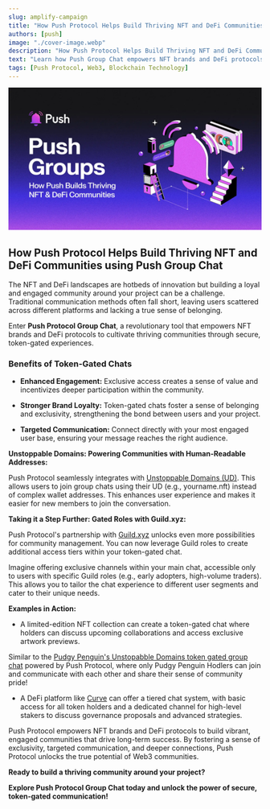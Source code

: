 ```yaml
---
slug: amplify-campaign
title: "How Push Protocol Helps Build Thriving NFT and DeFi Communities Using Push Group Chats"
authors: [push]
image: "./cover-image.webp"
description: "How Push Protocol Helps Build Thriving NFT and DeFi Communities Using Push Group Chats"
text: "Learn how Push Group Chat empowers NFT brands and DeFi protocols to cultivate thriving communities through secure, token-gated experiences."
tags: [Push Protocol, Web3, Blockchain Technology]
---
```

![Cover Image of How Push Protocol Helps Build Thriving NFT and DeFi Communities Using Push Group Chats Blog ](./cover-image.webp)

<!--truncate-->

## How Push Protocol Helps Build Thriving NFT and DeFi Communities using Push Group Chat

The NFT and DeFi landscapes are hotbeds of innovation but building a loyal and engaged community around your project can be a challenge. Traditional communication methods often fall short, leaving users scattered across different platforms and lacking a true sense of belonging.

Enter **Push Protocol Group Chat**, a revolutionary tool that empowers NFT brands and DeFi protocols to cultivate thriving communities through secure, token-gated experiences.

### Benefits of Token-Gated Chats

- **Enhanced Engagement:** Exclusive access creates a sense of value and incentivizes deeper participation within the community.

- **Stronger Brand Loyalty:** Token-gated chats foster a sense of belonging and exclusivity, strengthening the bond between users and your project.

- **Targeted Communication:** Connect directly with your most engaged user base, ensuring your message reaches the right audience.

**Unstoppable Domains: Powering Communities with Human-Readable Addresses:**

Push Protocol seamlessly integrates with [Unstoppable Domains (UD)](https://unstoppabledomains.com/). This allows users to join group chats using their UD (e.g., yourname.nft) instead of complex wallet addresses. This enhances user experience and makes it easier for new members to join the conversation.


**Taking it a Step Further: Gated Roles with Guild.xyz:**

Push Protocol's partnership with [Guild.xyz](https://guild.xyz/explorer) unlocks even more possibilities for community management. You can now leverage Guild roles to create additional access tiers within your token-gated chat.

Imagine offering exclusive channels within your main chat, accessible only to users with specific Guild roles (e.g., early adopters, high-volume traders). This allows you to tailor the chat experience to different user segments and cater to their unique needs.

**Examples in Action:**

- A limited-edition NFT collection can create a token-gated chat where holders can discuss upcoming collaborations and access exclusive artwork previews.

Similar to the [Pudgy Penguin's Unstopabble Domains token gated group chat](https://twitter.com/pushprotocol/status/1777929898784444842?utm_source=google&utm_medium=twitter&utm_campaign=amplify_upgrade) powered by Push Protocol, where only Pudgy Penguin Hodlers can join and communicate with each other and share their sense of community pride!

- A DeFi platform like [Curve](https://curve.fi/#/ethereum/pools) can offer a tiered chat system, with basic access for all token holders and a dedicated channel for high-level stakers to discuss governance proposals and advanced strategies.


Push Protocol empowers NFT brands and DeFi protocols to build vibrant, engaged communities that drive long-term success. By fostering a sense of exclusivity, targeted communication, and deeper connections, Push Protocol unlocks the true potential of Web3 communities.

**Ready to build a thriving community around your project?**

**Explore Push Protocol Group Chat today and unlock the power of secure, token-gated communication!**